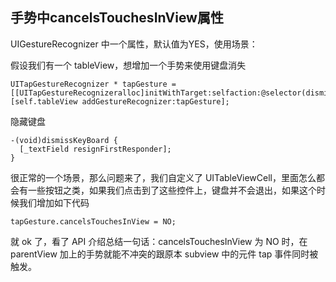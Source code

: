 ## 手势中cancelsTouchesInView属性

UIGestureRecognizer 中一个属性，默认值为YES，使用场景：

假设我们有一个 tableView，想增加一个手势来使用键盘消失

```
UITapGestureRecognizer * tapGesture = [[UITapGestureRecognizeralloc]initWithTarget:selfaction:@selector(dismissKeyBoard)];
[self.tableView addGestureRecognizer:tapGesture];
```

隐藏键盘

```
-(void)dismissKeyBoard {
  [_textField resignFirstResponder];
}
```

很正常的一个场景，那么问题来了，我们自定义了 UITableViewCell，里面怎么都会有一些按钮之类，如果我们点击到了这些控件上，键盘并不会退出，如果这个时候我们增加如下代码

```
tapGesture.cancelsTouchesInView = NO;
```

就 ok 了，看了 API 介绍总结一句话：cancelsTouchesInView 为 NO 时，在 parentView 加上的手势就能不冲突的跟原本 subview 中的元件 tap 事件同时被触发。



